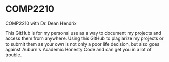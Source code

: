 # COMP2210
COMP2210 with Dr. Dean Hendrix

This GitHub is for my personal use as a way to document my projects and access them from anywhere.
Using this GitHub to plagiarize my projects or to submit them as your own is not only a poor life decision, but also goes against Auburn's Academic Honesty Code and can get you in a lot of trouble.
